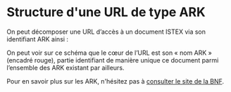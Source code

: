 # Structure d'une URL de type ARK

On peut décomposer une URL d’accès à un document ISTEX via son identifiant ARK ainsi :



On peut voir sur ce schéma que le cœur de l’URL est son « nom ARK » \(encadré rouge\), partie identifiant de manière unique ce document parmi l’ensemble des ARK existant par ailleurs.

Pour en savoir plus sur les ARK, n'hésitez pas à [consulter le site de la BNF](http://www.bnf.fr/fr/professionnels/issn_isbn_autres_numeros/a.ark.html).

